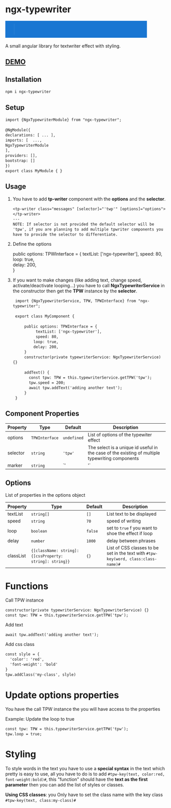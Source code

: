 # ngx-typewriter
![enter image description here](https://raw.githubusercontent.com/MedBenMalek/ngx-typewriter/main/images/tpw.gif)

A small angular library for textwriter effect with styling.

## [**DEMO**](https://medbenmalek.github.io/ngx-typewriter/)


## Installation

    npm i ngx-typewriter 


## Setup

    import {NgxTypewriterModule} from "ngx-typewriter";  
      
    @NgModule({  
    declarations: [ ... ],  
    imports: [  ...,  
    NgxTypewriterModule  
    ],  
    providers: [],  
    bootstrap: []  
    })  
    export class MyModule { }  

## Usage

1. You have to add **tp-writer** component with the **options** and the **selector**.

       <tp-writer class="messages" [selector]="'twp'" [options]="options"></tp-writer>
       ---
       NOTE: If selector is not provided the default selector will be 'tpw', if you are planning to add multiple tpwriter components you have to provide the selector to differentiate. 

2. Define the options

   	public options: TPWInterface = { 
   		textList: ['ngx-typewriter'], 
   		speed: 80,    
   		loop: true,    
   		delay: 200,  
   	}

3. If you want to make changes (like adding text, change speed, activate/deactivate looping...) you have to call **NgxTypewriterService** in the constructor then get the **TPW** instance by the **selector**.


		import {NgxTypewriterService, TPW, TPWInterface} from "ngx-typewriter";

		export class MyComponent {

			public options: TPWInterface = { 
				 textList: ['ngx-typewriter'], 
				 speed: 80,    
		        loop: true,    
		        delay: 200,  
			}
			constructor(private typewriterService: NgxTypewriterService) {}
		
			addText() {  
			  const tpw: TPW = this.typewriterService.getTPW('tpw');  
			  tpw.speed = 200;  
			  await tpw.addText('adding another text');  
			}
		}


## Component Properties

|Property|Type|Default|Description
|--|--|--|--|
|options|`TPWInterface`|`undefined`|List of options of the typewiter effect|
|selector|`string`|`'tpw'`|The select is a unique id useful in the case of the existing of multiple typewriting components|
|marker|`string`|`'|'`|the marker effect that displayed next the words|


## Options

List of properties in the options object

|Property|Type|Default|Description
|--|--|--|--|
|textList|`string[]`|`[]`|List text to be displayed|
|speed|`string`|`70`|speed of writing|
|loop|`boolean`|`false`|set to `true` f you want to shoe the effect if loop|
|delay|`number`|`1000`|delay between phrases|
|classList|`{[className: string]: {[cssProperty: string]: string}}`|`{}`|List of CSS classes to be set in the text with `#tpw-key(word, class:class-name)#`|

# Functions

Call TPW instance

    constructor(private typewriterService: NgxTypewriterService) {}
    const tpw: TPW = this.typewriterService.getTPW('tpw');  
Add text

    await tpw.addText('adding another text');  
Add css class

    const slyle = {  
      'color': 'red',  
      'font-weight': 'bold'  
    }  
    tpw.addClass('my-class', slyle)

# Update options properties

You have the call TPW instance the you will have access to the properties

Example: Update the loop to true

    const tpw: TPW = this.typewriterService.getTPW('tpw');  
    tpw.loop = true;

# Styling

To style words in the text you have to use a **special syntax** in the text which pretty is easy to use, all you have to do is to add `#tpw-key(text, color:red, font-weight:bold)#`, this "function" should have the **text as the first parameter** then you can add the list of styles or classes.

**Using CSS classes**: you Only have to set the class name with the key class `#tpw-key(text, class:my-class)#`
